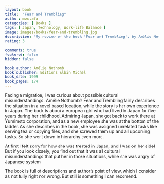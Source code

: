 ```yaml
---
layout: book
title:  "Fear and Trembling"
author: mostafa
categories: [ Books ]
tags: [ Japan, Technology, Work-life Balance ]
image: images/books/fear-and-trembling.jpg
description: "My review of the book 'Fear and Trembling', by Amélie Nothomb"
rating: 3

comments: true
featured: false
hidden: false

book_author: Amélie Nothomb
book_publisher: Éditions Albin Michel
book_date: 1999
book_pages: 174
---
```


Facing a migration, I was curious about possible cultural misunderstandings. Amélie Nothomb’s Fear and Trembling fairly describes the situation in a novel based location, while the story is her own experience in Japan. The book is about a european girl who had lived in Japan for five years during her childhood. Admiring Japan, she got back to work there at Yumimoto corporation, and as a new employee she was at the bottom of the ladder. As she describes in the book, she was assigned unrelated tasks like serving tea or copying files, and she screwed them up and all upcoming tasks. So she went down in hierarchy even more.

At first I felt sorry for how she was treated in Japan, and I was on her side! But if you look closely, you find out that it was all cultural misunderstandings that put her in those situations, while she was angry of Japanese system.

The book is full of descriptions and author’s point of view, which I consider as not fully right nor wrong. But still is something I can recomend.
